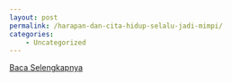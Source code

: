 ```yaml
---
layout: post
permalink: /harapan-dan-cita-hidup-selalu-jadi-mimpi/
categories:
    - Uncategorized
---
```


[Baca Selengkapnya](/07)